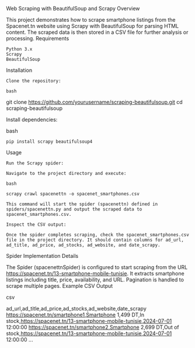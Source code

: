 Web Scraping with BeautifulSoup and Scrapy
Overview

This project demonstrates how to scrape smartphone listings from the Spacenet.tn website using Scrapy with BeautifulSoup for parsing HTML content. The scraped data is then stored in a CSV file for further analysis or processing.
Requirements

    Python 3.x
    Scrapy
    BeautifulSoup

Installation

    Clone the repository:

    bash

git clone https://github.com/yourusername/scraping-beautifulsoup.git
cd scraping-beautifulsoup

Install dependencies:

bash

    pip install scrapy beautifulsoup4

Usage

    Run the Scrapy spider:

    Navigate to the project directory and execute:

    bash

    scrapy crawl spacenettn -o spacenet_smartphones.csv

    This command will start the spider (spacenettn) defined in spiders/spacenettn.py and output the scraped data to spacenet_smartphones.csv.

    Inspect the CSV output:

    Once the spider completes scraping, check the spacenet_smartphones.csv file in the project directory. It should contain columns for ad_url, ad_title, ad_price, ad_stocks, ad_website, and date_scrapy.

Spider Implementation Details

The Spider (spacenettnSpider) is configured to start scraping from the URL https://spacenet.tn/13-smartphone-mobile-tunisie. It extracts smartphone listings including title, price, availability, and URL. Pagination is handled to scrape multiple pages.
Example CSV Output

csv

ad_url,ad_title,ad_price,ad_stocks,ad_website,date_scrapy
https://spacenet.tn/smartphone1,Smartphone 1,499 DT,In stock,https://spacenet.tn/13-smartphone-mobile-tunisie,2024-07-01 12:00:00
https://spacenet.tn/smartphone2,Smartphone 2,699 DT,Out of stock,https://spacenet.tn/13-smartphone-mobile-tunisie,2024-07-01 12:00:00
...
